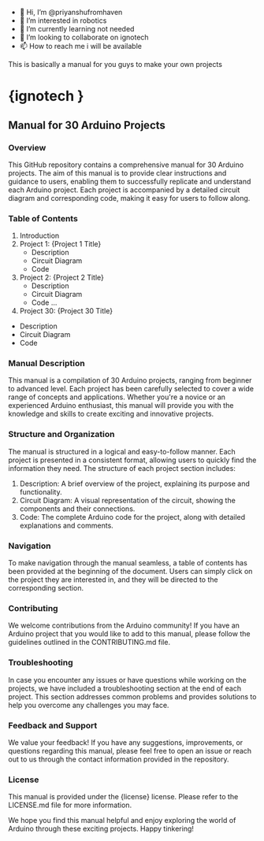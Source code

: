 - 👋 Hi, I’m @priyanshufromhaven
- 👀 I’m interested in robotics
- 🌱 I’m currently learning not needed
- 💞️ I’m looking to collaborate on  ignotech
- 📫 How to reach me          i will be available

<!---
priyanshufromhaven/priyanshufromhaven is a ✨ special ✨ repository because its `README.md` (this file) appears on your GitHub profile.
You can click the Preview link to take a look at your changes.
--->
This is basically a manual for you guys to make your own projects
# {ignotech }
## Manual for 30 Arduino Projects

### Overview
This GitHub repository contains a comprehensive manual for 30 Arduino projects. The aim of this manual is to provide clear instructions and guidance to users, enabling them to successfully replicate and understand each Arduino project. Each project is accompanied by a detailed circuit diagram and corresponding code, making it easy for users to follow along.

### Table of Contents
1. Introduction
2. Project 1: {Project 1 Title}
   - Description
   - Circuit Diagram
   - Code
3. Project 2: {Project 2 Title}
   - Description
   - Circuit Diagram
   - Code
   ...
30. Project 30: {Project 30 Title}
   - Description
   - Circuit Diagram
   - Code

### Manual Description
This manual is a compilation of 30 Arduino projects, ranging from beginner to advanced level. Each project has been carefully selected to cover a wide range of concepts and applications. Whether you're a novice or an experienced Arduino enthusiast, this manual will provide you with the knowledge and skills to create exciting and innovative projects.

### Structure and Organization
The manual is structured in a logical and easy-to-follow manner. Each project is presented in a consistent format, allowing users to quickly find the information they need. The structure of each project section includes:

1. Description: A brief overview of the project, explaining its purpose and functionality.
2. Circuit Diagram: A visual representation of the circuit, showing the components and their connections.
3. Code: The complete Arduino code for the project, along with detailed explanations and comments.

### Navigation
To make navigation through the manual seamless, a table of contents has been provided at the beginning of the document. Users can simply click on the project they are interested in, and they will be directed to the corresponding section.

### Contributing
We welcome contributions from the Arduino community! If you have an Arduino project that you would like to add to this manual, please follow the guidelines outlined in the CONTRIBUTING.md file.

### Troubleshooting
In case you encounter any issues or have questions while working on the projects, we have included a troubleshooting section at the end of each project. This section addresses common problems and provides solutions to help you overcome any challenges you may face.

### Feedback and Support
We value your feedback! If you have any suggestions, improvements, or questions regarding this manual, please feel free to open an issue or reach out to us through the contact information provided in the repository.

### License
This manual is provided under the {license} license. Please refer to the LICENSE.md file for more information.

We hope you find this manual helpful and enjoy exploring the world of Arduino through these exciting projects. Happy tinkering!


